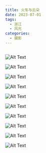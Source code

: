 ```yaml
---
title: 火车与云朵
date: 2023-07-01
tags:
  - 浙江
  - 风光
categories:
  - 摄影
---
```


<img src="https://www.ohpooh.space/%E6%91%84%E5%BD%B1%2F%E7%81%AB%E8%BD%A6%E4%B8%8E%E4%BA%91%E6%9C%B5%2Fhaou-1000849.jpg" alt="">

<!-- more -->

![Alt Text](https://www.ohpooh.space/%E6%91%84%E5%BD%B1%2F%E7%81%AB%E8%BD%A6%E4%B8%8E%E4%BA%91%E6%9C%B5%2Fhaou-1000733.jpg)

![Alt Text](https://www.ohpooh.space/%E6%91%84%E5%BD%B1%2F%E7%81%AB%E8%BD%A6%E4%B8%8E%E4%BA%91%E6%9C%B5%2Fhaou-1000751.jpg)

![Alt Text](https://www.ohpooh.space/%E6%91%84%E5%BD%B1%2F%E7%81%AB%E8%BD%A6%E4%B8%8E%E4%BA%91%E6%9C%B5%2Fhaou-1000772.jpg)

![Alt Text](https://www.ohpooh.space/%E6%91%84%E5%BD%B1%2F%E7%81%AB%E8%BD%A6%E4%B8%8E%E4%BA%91%E6%9C%B5%2Fhaou-1000785.jpg)

![Alt Text](https://www.ohpooh.space/%E6%91%84%E5%BD%B1%2F%E7%81%AB%E8%BD%A6%E4%B8%8E%E4%BA%91%E6%9C%B5%2Fhaou-1000807.jpg)

![Alt Text](https://www.ohpooh.space/%E6%91%84%E5%BD%B1%2F%E7%81%AB%E8%BD%A6%E4%B8%8E%E4%BA%91%E6%9C%B5%2Fhaou-1000815.jpg)

![Alt Text](https://www.ohpooh.space/%E6%91%84%E5%BD%B1%2F%E7%81%AB%E8%BD%A6%E4%B8%8E%E4%BA%91%E6%9C%B5%2Fhaou-1000823.jpg)

![Alt Text](https://www.ohpooh.space/%E6%91%84%E5%BD%B1%2F%E7%81%AB%E8%BD%A6%E4%B8%8E%E4%BA%91%E6%9C%B5%2Fhaou-1000836.jpg)

![Alt Text](https://www.ohpooh.space/%E6%91%84%E5%BD%B1%2F%E7%81%AB%E8%BD%A6%E4%B8%8E%E4%BA%91%E6%9C%B5%2Fhaou-1000853.jpg)

![Alt Text](https://www.ohpooh.space/%E6%91%84%E5%BD%B1%2F%E7%81%AB%E8%BD%A6%E4%B8%8E%E4%BA%91%E6%9C%B5%2Fhaou-1000881.jpg)
